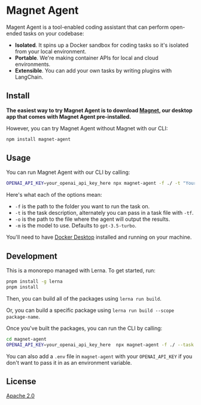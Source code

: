 # Magnet Agent

Magent Agent is a tool-enabled coding assistant that can perform open-ended tasks on your codebase:

- **Isolated**. It spins up a Docker sandbox for coding tasks so it's isolated from your local environment.
- **Portable**. We're making container APIs for local and cloud environments.
- **Extensible**. You can add your own tasks by writing plugins with LangChain.
## Install

**The easiest way to try Magnet Agent is to download [Magnet](https://magnet.run), our desktop app that comes with Magnet Agent pre-installed.**

However, you can try Magnet Agent without Magnet with our CLI:

```bash
npm install magnet-agent
```

## Usage

You can run Magnet Agent with our CLI by calling:

```bash
OPENAI_API_KEY=your_openai_api_key_here npx magnet-agent -f ./ -t "Your task here." -o ./output.md
```

Here's what each of the options mean:
- `-f` is the path to the folder you want to run the task on.
- `-t` is the task description, alternately you can pass in a task file with `-tf`.
- `-o` is the path to the file where the agent will output the results.
- `-m` is the model to use. Defaults to `gpt-3.5-turbo`.

You'll need to have [Docker Desktop](https://www.docker.com/products/docker-desktop/) installed and running on your machine.

## Development

This is a monorepo managed with Lerna. To get started, run:

```bash
pnpm install -g lerna
pnpm install
```

Then, you can build all of the packages using `lerna run build`.

Or, you can build a specific package using `lerna run build --scope package-name`.

Once you've built the packages, you can run the CLI by calling:

```bash
cd magnet-agent
OPENAI_API_KEY=your_openai_api_key_here  npx magnet-agent -f ./ --task "Browse and understand the codebase / packaging here, and then based on what you learn, edit the README.md to show how to use npx magnet-agent, documenting all of the different parameters in defined in cmd.ts" -o ./test.md -r -of md -m gpt-4
```

You can also add a `.env` file in `magnet-agent` with your `OPENAI_API_KEY` if you don't want to pass it in as an environment variable.

## License

[Apache 2.0](./LICENSE)
